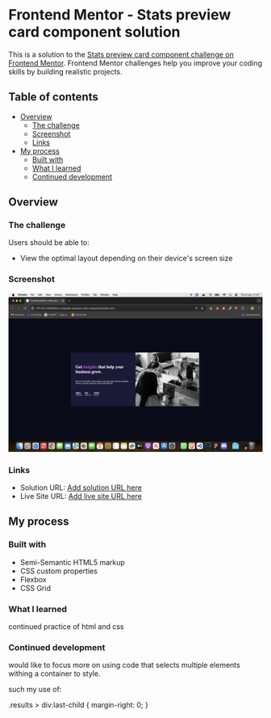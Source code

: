 # Frontend Mentor - Stats preview card component solution

This is a solution to the [Stats preview card component challenge on Frontend Mentor](https://www.frontendmentor.io/challenges/stats-preview-card-component-8JqbgoU62). Frontend Mentor challenges help you improve your coding skills by building realistic projects. 

## Table of contents

- [Overview](#overview)
  - [The challenge](#the-challenge)
  - [Screenshot](#screenshot)
  - [Links](#links)
- [My process](#my-process)
  - [Built with](#built-with)
  - [What I learned](#what-i-learned)
  - [Continued development](#continued-development)

## Overview

### The challenge

Users should be able to:

- View the optimal layout depending on their device's screen size

### Screenshot

![](./screenshot.jpg)


### Links

- Solution URL: [Add solution URL here](https://github.com/Sharky83/frontend-mentour-challenges/tree/main/html-css/stats-preview-card-component)
- Live Site URL: [Add live site URL here](https://frontend-mentour-challenges.vercel.app/html-css/stats-preview-card-component/)

## My process

### Built with

- Semi-Semantic HTML5 markup
- CSS custom properties
- Flexbox
- CSS Grid


### What I learned

continued practice of html and css

### Continued development

would like to focus more on using code that selects multiple elements withing a container to style.

such my use of:

.results > div:last-child {
  margin-right: 0;
}

